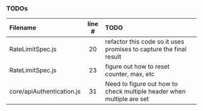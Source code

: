 ### TODOs
| Filename | line # | TODO
|:------|:------:|:------
| RateLimitSpec.js | 20 | refactor this code so it uses promises to capture the final result
| RateLimitSpec.js | 23 | figure out how to reset counter, max, etc
| core/apiAuthentication.js | 31 | Need to figure out how to check multiple header when multiple are set